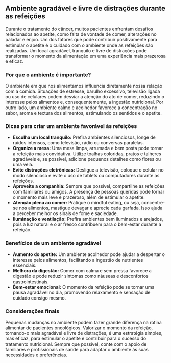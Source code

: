 
## Ambiente agradável e livre de distrações durante as refeições

Durante o tratamento do câncer, muitos pacientes enfrentam desafios relacionados ao apetite, como falta de vontade de comer, alterações no paladar e enjoo. Um dos fatores que pode contribuir positivamente para estimular o apetite é o cuidado com o ambiente onde as refeições são realizadas. Um local agradável, tranquilo e livre de distrações pode transformar o momento da alimentação em uma experiência mais prazerosa e eficaz.

### Por que o ambiente é importante?

O ambiente em que nos alimentamos influencia diretamente nossa relação com a comida. Situações de estresse, barulho excessivo, televisão ligada ou uso de celulares podem desviar a atenção do ato de comer, reduzindo o interesse pelos alimentos e, consequentemente, a ingestão nutricional. Por outro lado, um ambiente calmo e acolhedor favorece a concentração no sabor, aroma e textura dos alimentos, estimulando os sentidos e o apetite.

### Dicas para criar um ambiente favorável às refeições

- **Escolha um local tranquilo:** Prefira ambientes silenciosos, longe de ruídos intensos, como televisão, rádio ou conversas paralelas.
- **Organize a mesa:** Uma mesa limpa, arrumada e bem posta pode tornar a refeição mais convidativa. Utilize toalhas coloridas, pratos e talheres agradáveis e, se possível, adicione pequenos detalhes como flores ou uma vela.
- **Evite distrações eletrônicas:** Desligue a televisão, coloque o celular no modo silencioso e evite o uso de tablets ou computadores durante as refeições.
- **Aproveite a companhia:** Sempre que possível, compartilhe as refeições com familiares ou amigos. A presença de pessoas queridas pode tornar o momento mais leve e prazeroso, além de estimular o apetite.
- **Atenção plena ao comer:** Pratique o mindful eating, ou seja, concentre-se nos alimentos, mastigue devagar e aprecie cada garfada. Isso ajuda a perceber melhor os sinais de fome e saciedade.
- **Iluminação e ventilação:** Prefira ambientes bem iluminados e arejados, pois a luz natural e o ar fresco contribuem para o bem-estar durante a refeição.

### Benefícios de um ambiente agradável

- **Aumento do apetite:** Um ambiente acolhedor pode ajudar a despertar o interesse pelos alimentos, facilitando a ingestão de nutrientes essenciais.
- **Melhora da digestão:** Comer com calma e sem pressa favorece a digestão e pode reduzir sintomas como náuseas e desconfortos gastrointestinais.
- **Bem-estar emocional:** O momento da refeição pode se tornar uma pausa agradável no dia, promovendo relaxamento e sensação de cuidado consigo mesmo.

### Considerações finais

Pequenas mudanças no ambiente podem fazer grande diferença na rotina alimentar de pacientes oncológicos. Valorizar o momento da refeição, tornando-o mais agradável e livre de distrações, é uma estratégia simples, mas eficaz, para estimular o apetite e contribuir para o sucesso do tratamento nutricional. Sempre que possível, conte com o apoio de familiares e profissionais de saúde para adaptar o ambiente às suas necessidades e preferências.
```
